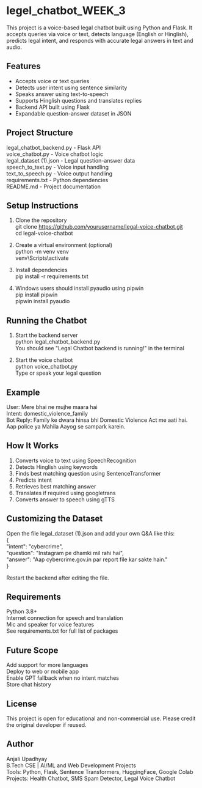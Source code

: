 # legel_chatbot_WEEK_3

This project is a voice-based legal chatbot built using Python and Flask. It accepts queries via voice or text, detects language (English or Hinglish), predicts legal intent, and responds with accurate legal answers in text and audio.

## Features

- Accepts voice or text queries
- Detects user intent using sentence similarity
- Speaks answer using text-to-speech
- Supports Hinglish questions and translates replies
- Backend API built using Flask
- Expandable question-answer dataset in JSON

## Project Structure

legal_chatbot_backend.py - Flask API  
voice_chatbot.py - Voice chatbot logic  
legal_dataset (1).json - Legal question-answer data  
speech_to_text.py - Voice input handling  
text_to_speech.py - Voice output handling  
requirements.txt - Python dependencies  
README.md - Project documentation

## Setup Instructions

1. Clone the repository  
git clone https://github.com/yourusername/legal-voice-chatbot.git  
cd legal-voice-chatbot

2. Create a virtual environment (optional)  
python -m venv venv  
venv\Scripts\activate

3. Install dependencies  
pip install -r requirements.txt

4. Windows users should install pyaudio using pipwin  
pip install pipwin  
pipwin install pyaudio

## Running the Chatbot

1. Start the backend server  
python legal_chatbot_backend.py  
You should see "Legal Chatbot backend is running!" in the terminal

2. Start the voice chatbot  
python voice_chatbot.py  
Type or speak your legal question

## Example

User: Mere bhai ne mujhe maara hai  
Intent: domestic_violence_family  
Bot Reply: Family ke dwara hinsa bhi Domestic Violence Act me aati hai. Aap police ya Mahila Aayog se sampark karein.  

## How It Works

1. Converts voice to text using SpeechRecognition  
2. Detects Hinglish using keywords  
3. Finds best matching question using SentenceTransformer  
4. Predicts intent  
5. Retrieves best matching answer  
6. Translates if required using googletrans  
7. Converts answer to speech using gTTS

## Customizing the Dataset

Open the file legal_dataset (1).json and add your own Q&A like this:  
{  
  "intent": "cybercrime",  
  "question": "Instagram pe dhamki mil rahi hai",  
  "answer": "Aap cybercrime.gov.in par report file kar sakte hain."  
}

Restart the backend after editing the file.

## Requirements

Python 3.8+  
Internet connection for speech and translation  
Mic and speaker for voice features  
See requirements.txt for full list of packages

## Future Scope

Add support for more languages  
Deploy to web or mobile app  
Enable GPT fallback when no intent matches  
Store chat history

## License

This project is open for educational and non-commercial use. Please credit the original developer if reused.

## Author

Anjali Upadhyay  
B.Tech CSE | AI/ML and Web Development Projects  
Tools: Python, Flask, Sentence Transformers, HuggingFace, Google Colab  
Projects: Health Chatbot, SMS Spam Detector, Legal Voice Chatbot  
